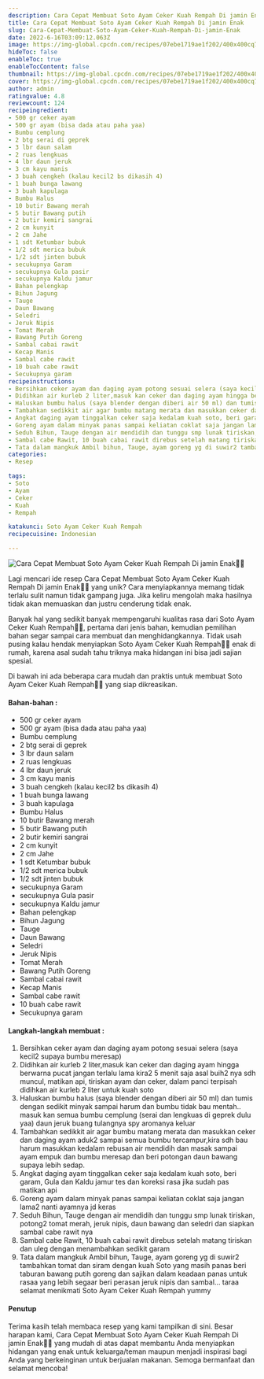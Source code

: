 ```yaml
---
description: Cara Cepat Membuat Soto Ayam Ceker Kuah Rempah Di jamin Enak"
title: Cara Cepat Membuat Soto Ayam Ceker Kuah Rempah Di jamin Enak
slug: Cara-Cepat-Membuat-Soto-Ayam-Ceker-Kuah-Rempah-Di-jamin-Enak
date: 2022-6-16T03:09:12.063Z
image: https://img-global.cpcdn.com/recipes/07ebe1719ae1f202/400x400cq70/photo.jpg
hideToc: false
enableToc: true
enableTocContent: false
thumbnail: https://img-global.cpcdn.com/recipes/07ebe1719ae1f202/400x400cq70/photo.jpg
cover: https://img-global.cpcdn.com/recipes/07ebe1719ae1f202/400x400cq70/photo.jpg
author: admin
ratingvalue: 4.8
reviewcount: 124
recipeingredient:
- 500 gr ceker ayam
- 500 gr ayam (bisa dada atau paha yaa)
- Bumbu cemplung
- 2 btg serai di geprek
- 3 lbr daun salam
- 2 ruas lengkuas
- 4 lbr daun jeruk
- 3 cm kayu manis
- 3 buah cengkeh (kalau kecil2 bs dikasih 4)
- 1 buah bunga lawang
- 3 buah kapulaga
- Bumbu Halus
- 10 butir Bawang merah
- 5 butir Bawang putih
- 2 butir kemiri sangrai
- 2 cm kunyit
- 2 cm Jahe
- 1 sdt Ketumbar bubuk
- 1/2 sdt merica bubuk
- 1/2 sdt jinten bubuk
- secukupnya Garam
- secukupnya Gula pasir
- secukupnya Kaldu jamur
- Bahan pelengkap
- Bihun Jagung
- Tauge
- Daun Bawang
- Seledri
- Jeruk Nipis
- Tomat Merah
- Bawang Putih Goreng
- Sambal cabai rawit
- Kecap Manis
- Sambal cabe rawit
- 10 buah cabe rawit
- Secukupnya garam
recipeinstructions:
- Bersihkan ceker ayam dan daging ayam potong sesuai selera (saya kecil2 supaya bumbu meresap)
- Didihkan air kurleb 2 liter,masuk kan ceker dan daging ayam hingga berwarna pucat jangan terlalu lama kira2 5 menit saja asal buih2 nya sdh muncul, matikan api, tiriskan ayam dan ceker, dalam panci terpisah didihkan air kurleb 2 liter untuk kuah soto
- Haluskan bumbu halus (saya blender dengan diberi air 50 ml) dan tumis dengan sedikit minyak sampai harum dan bumbu tidak bau mentah.. masuk kan semua bumbu cemplung (serai dan lengkuas di geprek dulu yaa) daun jeruk buang tulangnya spy aromanya keluar
- Tambahkan sedikkit air agar bumbu matang merata dan masukkan ceker dan daging ayam aduk2 sampai semua bumbu tercampur,kira sdh bau harum masukkan kedalam rebusan air mendidih dan masak sampai ayam empuk dan bumbu meresap dan beri potongan daun bawang supaya lebih sedap.
- Angkat daging ayam tinggalkan ceker saja kedalam kuah soto, beri garam, Gula dan Kaldu jamur tes dan koreksi rasa jika sudah pas matikan api
- Goreng ayam dalam minyak panas sampai keliatan coklat saja jangan lama2 nanti ayamnya jd keras
- Seduh Bihun, Tauge dengan air mendidih dan tunggu smp lunak tiriskan, potong2 tomat merah, jeruk nipis, daun bawang dan seledri dan siapkan sambal cabe rawit nya
- Sambal cabe Rawit, 10 buah cabai rawit direbus setelah matang tiriskan dan uleg dengan menambahkan sedikit garam
- Tata dalam mangkuk Ambil bihun, Tauge, ayam goreng yg di suwir2 tambahkan tomat dan siram dengan kuah Soto yang masih panas beri taburan bawang putih goreng dan sajikan dalam keadaan panas untuk rasaa yang lebih segaar beri perasan jeruk nipis dan sambal... taraa selamat menikmati Soto Ayam Ceker Kuah Rempah yummy
categories:
- Resep

tags:
- Soto
- Ayam
- Ceker
- Kuah
- Rempah

katakunci: Soto Ayam Ceker Kuah Rempah
recipecuisine: Indonesian

---
```


![Cara Cepat Membuat Soto Ayam Ceker Kuah Rempah Di jamin Enak👩‍🍳](https://img-global.cpcdn.com/recipes/07ebe1719ae1f202/400x400cq70/photo.jpg)

Lagi mencari ide resep Cara Cepat Membuat Soto Ayam Ceker Kuah Rempah Di jamin Enak👩‍🍳 yang unik? Cara menyiapkannya memang tidak terlalu sulit namun tidak gampang juga. Jika keliru mengolah maka hasilnya tidak akan memuaskan dan justru cenderung tidak enak.

Banyak hal yang sedikit banyak mempengaruhi kualitas rasa dari Soto Ayam Ceker Kuah Rempah👩‍🍳, pertama dari jenis bahan, kemudian pemilihan bahan segar sampai cara membuat dan menghidangkannya. Tidak usah pusing kalau hendak menyiapkan Soto Ayam Ceker Kuah Rempah👩‍🍳 enak di rumah, karena asal sudah tahu triknya maka hidangan ini bisa jadi sajian spesial.

Di bawah ini ada beberapa cara mudah dan praktis untuk membuat Soto Ayam Ceker Kuah Rempah👩‍🍳 yang siap dikreasikan.

<!--inarticleads1-->

#### Bahan-bahan :

- 500 gr ceker ayam
- 500 gr ayam (bisa dada atau paha yaa)
- Bumbu cemplung
- 2 btg serai di geprek
- 3 lbr daun salam
- 2 ruas lengkuas
- 4 lbr daun jeruk
- 3 cm kayu manis
- 3 buah cengkeh (kalau kecil2 bs dikasih 4)
- 1 buah bunga lawang
- 3 buah kapulaga
- Bumbu Halus
- 10 butir Bawang merah
- 5 butir Bawang putih
- 2 butir kemiri sangrai
- 2 cm kunyit
- 2 cm Jahe
- 1 sdt Ketumbar bubuk
- 1/2 sdt merica bubuk
- 1/2 sdt jinten bubuk
- secukupnya Garam
- secukupnya Gula pasir
- secukupnya Kaldu jamur
- Bahan pelengkap
- Bihun Jagung
- Tauge
- Daun Bawang
- Seledri
- Jeruk Nipis
- Tomat Merah
- Bawang Putih Goreng
- Sambal cabai rawit
- Kecap Manis
- Sambal cabe rawit
- 10 buah cabe rawit
- Secukupnya garam

<!--inarticleads2-->

#### Langkah-langkah membuat :

1. Bersihkan ceker ayam dan daging ayam potong sesuai selera (saya kecil2 supaya bumbu meresap)
1. Didihkan air kurleb 2 liter,masuk kan ceker dan daging ayam hingga berwarna pucat jangan terlalu lama kira2 5 menit saja asal buih2 nya sdh muncul, matikan api, tiriskan ayam dan ceker, dalam panci terpisah didihkan air kurleb 2 liter untuk kuah soto
1. Haluskan bumbu halus (saya blender dengan diberi air 50 ml) dan tumis dengan sedikit minyak sampai harum dan bumbu tidak bau mentah.. masuk kan semua bumbu cemplung (serai dan lengkuas di geprek dulu yaa) daun jeruk buang tulangnya spy aromanya keluar
1. Tambahkan sedikkit air agar bumbu matang merata dan masukkan ceker dan daging ayam aduk2 sampai semua bumbu tercampur,kira sdh bau harum masukkan kedalam rebusan air mendidih dan masak sampai ayam empuk dan bumbu meresap dan beri potongan daun bawang supaya lebih sedap.
1. Angkat daging ayam tinggalkan ceker saja kedalam kuah soto, beri garam, Gula dan Kaldu jamur tes dan koreksi rasa jika sudah pas matikan api
1. Goreng ayam dalam minyak panas sampai keliatan coklat saja jangan lama2 nanti ayamnya jd keras
1. Seduh Bihun, Tauge dengan air mendidih dan tunggu smp lunak tiriskan, potong2 tomat merah, jeruk nipis, daun bawang dan seledri dan siapkan sambal cabe rawit nya
1. Sambal cabe Rawit, 10 buah cabai rawit direbus setelah matang tiriskan dan uleg dengan menambahkan sedikit garam
1. Tata dalam mangkuk Ambil bihun, Tauge, ayam goreng yg di suwir2 tambahkan tomat dan siram dengan kuah Soto yang masih panas beri taburan bawang putih goreng dan sajikan dalam keadaan panas untuk rasaa yang lebih segaar beri perasan jeruk nipis dan sambal... taraa selamat menikmati Soto Ayam Ceker Kuah Rempah yummy

#### Penutup

Terima kasih telah membaca resep yang kami tampilkan di sini. Besar harapan kami, Cara Cepat Membuat Soto Ayam Ceker Kuah Rempah Di jamin Enak👩‍🍳 yang mudah di atas dapat membantu Anda menyiapkan hidangan yang enak untuk keluarga/teman maupun menjadi inspirasi bagi Anda yang berkeinginan untuk berjualan makanan. Semoga bermanfaat dan selamat mencoba!